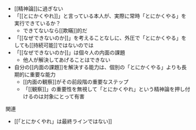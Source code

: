 
- [[精神論]]に過ぎない
- 「[[とにかくやれ]]」と言っている本人が、実際に常時「とにかくやる」を実行できているか？
    - できてないなら[[欺瞞]]的だ
- 「[[なぜできないのか]]」を考えることなしに、外圧で「とにかくやる」をしても[[持続可能]]ではないのでは
- 「[[なぜできないのか]]」は個々人の内面の課題
    - 他人が解決してあげることはできない
- 自分の[[内面の課題]]を解決する能力は、個別の「とにかくやる」よりも長期的に重要な能力
    - [[内面の観察]]がその前段階の重要なステップ
    - 「[[観察]]」の重要性を無視して「とにかくやれ」という精神論を押し付けるのは対象にとって有害

関連
- [[「とにかくやれ」は最終ラインではない]]
